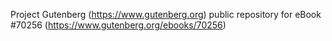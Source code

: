 Project Gutenberg (https://www.gutenberg.org) public repository for eBook #70256 (https://www.gutenberg.org/ebooks/70256)
